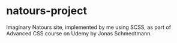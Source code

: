 # natours-project
Imaginary Natours site, implemented by me using SCSS, as part of Advanced CSS course on Udemy by Jonas Schmedtmann.
